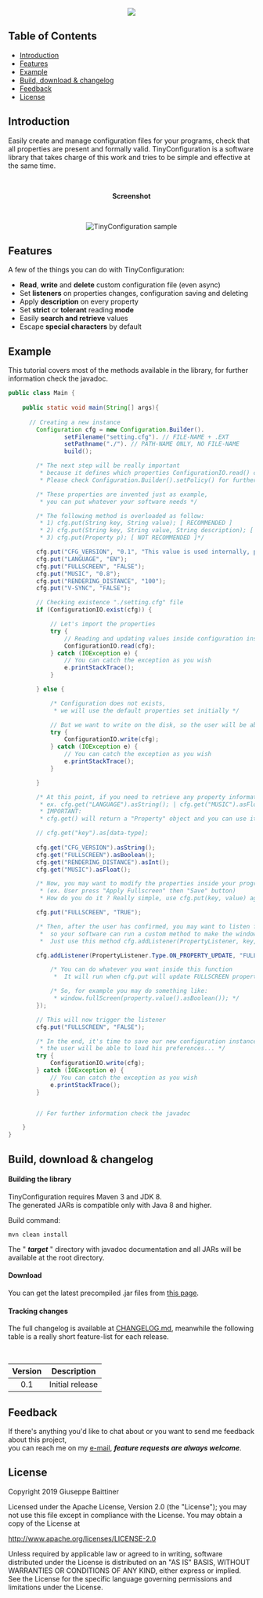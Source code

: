 <p align="center">
    <img src="./img/TinyConfiguration.png">
</p>

## Table of Contents
- [Introduction](#introduction)
- [Features](#features)
- [Example](#example)
- [Build, download & changelog](#build-download--changelog)
- [Feedback](#feedback)
- [License](#license)

## Introduction
Easily create and manage configuration files for your programs, 
check that all properties are present and formally valid. 
TinyConfiguration is a software library that takes charge of this work 
and tries to be simple and effective at the same time.

<br>

<p align="center">
    <b>Screenshot</b>
</p>

<br>

<p align="center">
    <img src="./img/TinyConfiguration%20-%20Sample.png" alt="TinyConfiguration sample">
</p>

## Features
A few of the things you can do with TinyConfiguration:

* **Read**, **write** and **delete** custom configuration file (even async)
* Set **listeners** on properties changes, configuration saving and deleting
* Apply **description** on every property
* Set **strict** or **tolerant** reading **mode**
* Easily **search and retrieve** values
* Escape **special characters** by default

## Example

This tutorial covers most of the methods available in the library, 
for further information check the javadoc.

```java
public class Main {
    
    public static void main(String[] args){
        
      // Creating a new instance
        Configuration cfg = new Configuration.Builder().
                setFilename("setting.cfg"). // FILE-NAME + .EXT
                setPathname("./"). // PATH-NAME ONLY, NO FILE-NAME
                build();

        /* The next step will be really important
         * because it defines which properties ConfigurationIO.read() can consider valid!
         * Please check Configuration.Builder().setPolicy() for further information */

        /* These properties are invented just as example,
         * you can put whatever your software needs */

        /* The following method is overloaded as follow:
         * 1) cfg.put(String key, String value); [ RECOMMENDED ]
         * 2) cfg.put(String key, String value, String description); [ RECOMMENDED ]
         * 3) cfg.put(Property p); [ NOT RECOMMENDED ]*/

        cfg.put("CFG_VERSION", "0.1", "This value is used internally, please do not touch it!");
        cfg.put("LANGUAGE", "EN");
        cfg.put("FULLSCREEN", "FALSE");
        cfg.put("MUSIC", "0.8");
        cfg.put("RENDERING_DISTANCE", "100");
        cfg.put("V-SYNC", "FALSE");

        // Checking existence "./setting.cfg" file
        if (ConfigurationIO.exist(cfg)) {

            // Let's import the properties
            try {
                // Reading and updating values inside configuration instance
                ConfigurationIO.read(cfg);
            } catch (IOException e) {
                // You can catch the exception as you wish
                e.printStackTrace();
            }

        } else {

            /* Configuration does not exists,
             * we will use the default properties set initially */

            // But we want to write on the disk, so the user will be able to change them in the future
            try {
                ConfigurationIO.write(cfg);
            } catch (IOException e) {
                // You can catch the exception as you wish
                e.printStackTrace();
            }

        }

        /* At this point, if you need to retrieve any property information you can use cfg.get(String key)
         * ex. cfg.get("LANGUAGE").asString(); | cfg.get("MUSIC").asFloat();
         * IMPORTANT:
         * cfg.get() will return a "Property" object and you can use it to return any kind of value */

        // cfg.get("key").as[data-type];
        
        cfg.get("CFG_VERSION").asString();
        cfg.get("FULLSCREEN").asBoolean();
        cfg.get("RENDERING_DISTANCE").asInt();
        cfg.get("MUSIC").asFloat();

        /* Now, you may want to modify the properties inside your program when something happen
         * (ex. User press "Apply Fullscreen" then "Save" button)
         * How do you do it ? Really simple, use cfg.put(key, value) again, it will replace the old data */

        cfg.put("FULLSCREEN", "TRUE");

        /* Then, after the user has confirmed, you may want to listen for the configuration change,
         *  so your software can run a custom method to make the window full-screen...
         *  Just use this method cfg.addListener(PropertyListener, key, () -> {}) and ... that's it */

        cfg.addListener(PropertyListener.Type.ON_PROPERTY_UPDATE, "FULLSCREEN", property -> {

            /* You can do whatever you want inside this function
             *  It will run when cfg.put will update FULLSCREEN property*/

            /* So, for example you may do something like:
             * window.fullScreen(property.value().asBoolean()); */
        });

        // This will now trigger the listener
        cfg.put("FULLSCREEN", "FALSE");

        /* In the end, it's time to save our new configuration instance, so next time
         * the user will be able to load his preferences... */
        try {
            ConfigurationIO.write(cfg);
        } catch (IOException e) {
            // You can catch the exception as you wish
            e.printStackTrace();
        }


        // For further information check the javadoc

    }
}
```

## Build, download & changelog

#### Building the library
TinyConfiguration requires Maven 3 and JDK 8.<br>
The generated JARs is compatible only with Java 8 and higher.

Build command:

````
mvn clean install
````

The " ***target*** " directory with javadoc documentation 
and all JARs will be available at the root directory.

#### Download

You can get the latest precompiled .jar files 
from [this page](https://github.com/MrSnix/TinyConfiguration/releases).


#### Tracking changes

The full changelog is available at [CHANGELOG.md](CHANGELOG.md),
meanwhile the following table is a really short feature-list for each
release.

<br>

| Version |                        Description                        |
|:-------:|:---------------------------------------------------------:|
|   0.1   |                      Initial release                      |


## Feedback
If there's anything you'd like to chat about or 
you want to send me feedback about this project,
<br>you can reach me on my [e-mail](mailto:baittiner.giuseppe.dev@gmail.com), 
***feature requests are always welcome***.

## License
Copyright 2019 Giuseppe Baittiner

Licensed under the Apache License, Version 2.0 (the "License"); you may not use this file except in compliance with the License. You may obtain a copy of the License at

<http://www.apache.org/licenses/LICENSE-2.0>

Unless required by applicable law or agreed to in writing, software distributed under the License is distributed on an "AS IS" BASIS, WITHOUT WARRANTIES OR CONDITIONS OF ANY KIND, either express or implied. See the License for the specific language governing permissions and limitations under the License.
